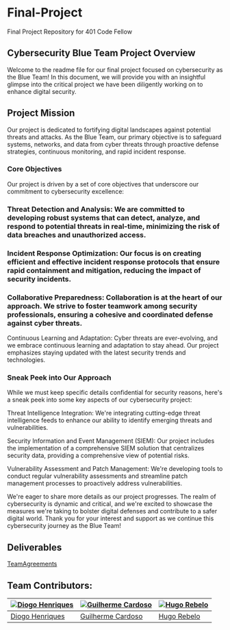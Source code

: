 # Final-Project

Final Project Repository for 401 Code Fellow

## Cybersecurity Blue Team Project Overview

Welcome to the readme file for our final project focused on cybersecurity as the Blue Team! In this document, we will provide you with an insightful glimpse into the critical project we have been diligently working on to enhance digital security.

## Project Mission

Our project is dedicated to fortifying digital landscapes against potential threats and attacks. As the Blue Team, our primary objective is to safeguard systems, networks, and data from cyber threats through proactive defense strategies, continuous monitoring, and rapid incident response.

### Core Objectives

Our project is driven by a set of core objectives that underscore our commitment to cybersecurity excellence:

### Threat Detection and Analysis: We are committed to developing robust systems that can detect, analyze, and respond to potential threats in real-time, minimizing the risk of data breaches and unauthorized access.

### Incident Response Optimization: Our focus is on creating efficient and effective incident response protocols that ensure rapid containment and mitigation, reducing the impact of security incidents.

### Collaborative Preparedness: Collaboration is at the heart of our approach. We strive to foster teamwork among security professionals, ensuring a cohesive and coordinated defense against cyber threats.

Continuous Learning and Adaptation: Cyber threats are ever-evolving, and we embrace continuous learning and adaptation to stay ahead. Our project emphasizes staying updated with the latest security trends and technologies.

### Sneak Peek into Our Approach
While we must keep specific details confidential for security reasons, here's a sneak peek into some key aspects of our cybersecurity project:

Threat Intelligence Integration: We're integrating cutting-edge threat intelligence feeds to enhance our ability to identify emerging threats and vulnerabilities.

Security Information and Event Management (SIEM): Our project includes the implementation of a comprehensive SIEM solution that centralizes security data, providing a comprehensive view of potential risks.

Vulnerability Assessment and Patch Management: We're developing tools to conduct regular vulnerability assessments and streamline patch management processes to proactively address vulnerabilities.

We're eager to share more details as our project progresses. The realm of cybersecurity is dynamic and critical, and we're excited to showcase the measures we're taking to bolster digital defenses and contribute to a safer digital world. Thank you for your interest and support as we continue this cybersecurity journey as the Blue Team!

## Deliverables

[TeamAgreements](https://github.com/birlzhimself/Final-Project/tree/main/Team%20Agreements)


## Team Contributors:

| [![Diogo Henriques](https://avatars.githubusercontent.com/u/125299195?v=4&s=144)](https://github.com/diohen90) | [![Guilherme Cardoso](https://avatars.githubusercontent.com/u/37408949?v=4)](https://github.com/GascPT) | [![Hugo Rebelo](https://avatars.githubusercontent.com/u/122793759?v=4&s=144)](https://github.com/birlzhimself) |
|---|---|---|
| [Diogo Henriques](https://github.com/diohen90) | [Guilherme Cardoso](https://github.com/GascPT) |  [Hugo Rebelo](https://github.com/birlzhimself) | 

